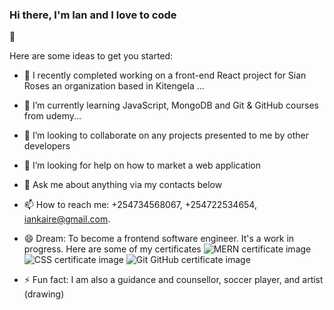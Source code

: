 ### Hi there, I'm Ian and I love to code
 👋



Here are some ideas to get you started:

- 🔭 I recently completed working on a front-end React project for Sian Roses an organization based in Kitengela ...
- 🌱 I’m currently learning JavaScript, MongoDB and Git & GitHub courses from udemy...
- 👯 I’m looking to collaborate on any projects presented to me by other developers
- 🤔 I’m looking for help on how to market a web application
- 💬 Ask me about anything via my contacts below
- 📫 How to reach me: +254734568067, +254722534654, iankaire@gmail.com.
- 😄 Dream: To become a frontend software engineer. It's a work in progress. Here are some of my certificates ![MERN certificate image](https://user-images.githubusercontent.com/114652346/193546085-408dfd08-a932-49ba-b0d8-9e5e6c13ddd8.jpg) ![CSS certificate image](https://user-images.githubusercontent.com/114652346/193546531-a79a2a1d-9cea-41e1-9e6a-f581e311d77e.jpg) ![Git GitHub certificate image](https://user-images.githubusercontent.com/114652346/193569812-474c6a8f-c529-4a39-a89a-e0e662c07a08.jpg)



- ⚡ Fun fact: I am also a guidance and counsellor, soccer player, and artist (drawing)

